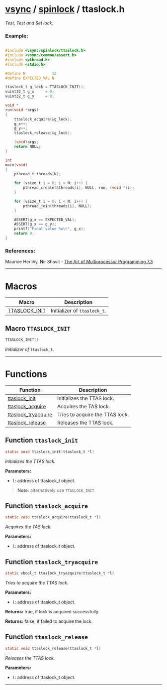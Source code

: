 #  [vsync](../README.md) / [spinlock](README.md) / ttaslock.h
_Test, Test and Set lock._ 


### Example:



```c

#include <vsync/spinlock/ttaslock.h>
#include <vsync/common/assert.h>
#include <pthread.h>
#include <stdio.h>

#define N            12
#define EXPECTED_VAL N

ttaslock_t g_lock = TTASLOCK_INIT();
vuint32_t g_x     = 0;
vuint32_t g_y     = 0;

void *
run(void *args)
{
    ttaslock_acquire(&g_lock);
    g_x++;
    g_y++;
    ttaslock_release(&g_lock);

    (void)args;
    return NULL;
}

int
main(void)
{
    pthread_t threads[N];

    for (vsize_t i = 0; i < N; i++) {
        pthread_create(&threads[i], NULL, run, (void *)i);
    }

    for (vsize_t i = 0; i < N; i++) {
        pthread_join(threads[i], NULL);
    }

    ASSERT(g_x == EXPECTED_VAL);
    ASSERT(g_x == g_y);
    printf("Final value %u\n", g_x);
    return 0;
}
```




### References:

Maurice Herlihy, Nir Shavit - [The Art of Multiprocessor Programming 7.3](https://dl.acm.org/doi/pdf/10.5555/2385452) 

---
# Macros 

| Macro | Description |
|---|---|
| [TTASLOCK_INIT](ttaslock.h.md#macro-ttaslock_init) | Initializer of `ttaslock_t`.  |

##  Macro `TTASLOCK_INIT`

```c
TTASLOCK_INIT()
```

 
_Initializer of_ `ttaslock_t`_._ 



---
# Functions 

| Function | Description |
|---|---|
| [ttaslock_init](ttaslock.h.md#function-ttaslock_init) | Initializes the TTAS lock.  |
| [ttaslock_acquire](ttaslock.h.md#function-ttaslock_acquire) | Acquires the TAS lock.  |
| [ttaslock_tryacquire](ttaslock.h.md#function-ttaslock_tryacquire) | Tries to acquire the TTAS lock.  |
| [ttaslock_release](ttaslock.h.md#function-ttaslock_release) | Releases the TTAS lock.  |

##  Function `ttaslock_init`

```c
static void ttaslock_init(ttaslock_t *l)
``` 
_Initializes the TTAS lock._ 




**Parameters:**

- `l`: address of ttaslock_t object.


> **Note:** alternatively use `TTASLOCK_INIT`. 


##  Function `ttaslock_acquire`

```c
static void ttaslock_acquire(ttaslock_t *l)
``` 
_Acquires the TAS lock._ 




**Parameters:**

- `l`: address of ttaslock_t object. 




##  Function `ttaslock_tryacquire`

```c
static vbool_t ttaslock_tryacquire(ttaslock_t *l)
``` 
_Tries to acquire the TTAS lock._ 




**Parameters:**

- `l`: address of ttaslock_t object. 


**Returns:** true, if lock is acquired successfully. 

**Returns:** false, if failed to acquire the lock. 



##  Function `ttaslock_release`

```c
static void ttaslock_release(ttaslock_t *l)
``` 
_Releases the TTAS lock._ 




**Parameters:**

- `l`: address of ttaslock_t object. 





---
